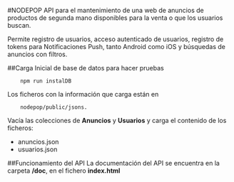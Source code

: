 #NODEPOP
API para el mantenimiento de una web de anuncios de productos de segunda mano disponibles para la venta o que los usuarios buscan.

Permite registro de usuarios, acceso autenticado de usuarios, registro de tokens para Notificaciones Push,
tanto Android como iOS y búsquedas de anuncios con filtros.

##Carga Inicial de base de datos para hacer pruebas

		npm run instalDB

Los ficheros con la información que carga están en 

		nodepop/public/jsons.

Vacía las colecciones de **Anuncios** y **Usuarios** y carga el contenido de los ficheros: 
	
* anuncios.json
* usuarios.json
	
##Funcionamiento del API
La documentación del API se encuentra en la carpeta **/doc**, en el fichero **index.html**
		